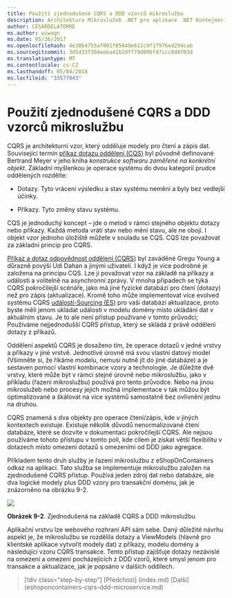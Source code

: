 ```yaml
---
title: Použití zjednodušené CQRS a DDD vzorců mikroslužbu
description: Architektura Mikroslužeb .NET pro aplikace .NET Kontejnerizované | Použití zjednodušené CQRS a DDD vzorců mikroslužbu
author: CESARDELATORRE
ms.author: wiwagn
ms.date: 05/26/2017
ms.openlocfilehash: 4e30b4755af001f85649e611c9f1f976ed294cab
ms.sourcegitcommit: 3d5d33f384eeba41b2dff79d096f47ccc8d8f03d
ms.translationtype: MT
ms.contentlocale: cs-CZ
ms.lasthandoff: 05/04/2018
ms.locfileid: "33577043"
---
```

# <a name="applying-simplified-cqrs-and-ddd-patterns-in-a-microservice"></a>Použití zjednodušené CQRS a DDD vzorců mikroslužbu

CQRS je architekturní vzor, který odděluje modely pro čtení a zápis dat. Související termín [příkaz dotazu oddělení (CQS)](https://martinfowler.com/bliki/CommandQuerySeparation.html) byl původně definované Bertrand Meyer v jeho kniha *konstrukce softwaru zaměřené na konkrétní objekt*. Základní myšlenkou je operace systému do dvou kategorií prudce oddělených rozdělte:

-   Dotazy. Tyto vrácení výsledku a stav systému nemění a byly bez vedlejší účinky.

-   Příkazy. Tyto změny stavu systému.

CQS je jednoduchý koncept – jde o metod v rámci stejného objektu dotazy nebo příkazy. Každá metoda vrátí stav nebo mění stavu, ale ne obojí. I objekt vzor jednoho úložiště můžete v souladu se CQS. CQS lze považovat za základní princip pro CQRS.

[Příkaz a dotaz odpovědnost oddělení (CQRS)](https://martinfowler.com/bliki/CQRS.html) byl zaváděné Gregu Young a důrazně povýší Udi Dahan a jinými uživateli. I když je více podrobné je založena na principu CQS. Lze ji považovat vzor na základě na příkazy a události a volitelně na asynchronní zprávy. V mnoha případech se týká CQRS pokročilejší scénáře, jako má jiné fyzické databázi pro čtení (dotazy) než pro zápis (aktualizace). Kromě toho může implementovat více evolved systému CQRS [událostí-Sourcing (ES)](http://codebetter.com/gregyoung/2010/02/20/why-use-event-sourcing/) pro vaši databázi aktualizace, proto byste měli jenom ukládat události v modelu domény místo ukládání dat v aktuálním stavu. Je to ale není přístup používané v tomto průvodci; Používáme nejjednodušší CQRS přístup, který se skládá z právě oddělení dotazy z příkazů.

Oddělení aspektů CQRS je dosaženo tím, že operace dotazů v jedné vrstvy a příkazy v jiné vrstvě. Jednotlivé úrovně má svou vlastní datový model (Všimněte si, že říkáme modelu, nemusí nutně jít do jiné databáze) a je sestaven pomocí vlastní kombinace vzory a technologie. Je důležité dvě vrstvy, které může být v rámci stejné úrovně nebo mikroslužbu, jako v příkladu (řazení mikroslužbu) používá pro tento průvodce. Nebo na jinou mikroslužeb nebo procesy jejich možná implementace v tak můžou být optimalizované a škálovat na více systémů samostatně bez ovlivnění jednu na druhou.

CQRS znamená s dva objekty pro operace čtení/zápis, kde v jiných kontextech existuje. Existuje několik důvodů nenormalizované čtení databáze, které se dozvíte v dokumentaci pokročilejší CQRS. Ale nejsou používáme tohoto přístupu v tomto poli, kde cílem je získat větší flexibilitu v dotazech místo omezení dotazů s omezeními od DDD jako agregace.

Příkladem tento druh služby je řazení mikroslužbu z eShopOnContainers odkaz na aplikaci. Tato služba se implementuje mikroslužbu založen na zjednodušené CQRS přístup. Používá jeden zdroj dat nebo databáze, ale dva logické modely plus DDD vzory pro transakční doménu, jak je znázorněno na obrázku 9-2.

![](./media/image2.png)

**Obrázek 9-2**. Zjednodušená na základě CQRS a DDD mikroslužbu

Aplikační vrstvu lze webového rozhraní API sám sebe. Daný důležité návrhu aspekt je, že mikroslužbu se rozdělila dotazy a ViewModels (hlavně pro klientské aplikace vytvořit modely dat) z příkazy, modelu domény a následující vzoru CQRS transakce. Tento přístup zajišťuje dotazy nezávislé na omezení a omezení pocházejících z DDD vzorů, které smysl jenom pro transakce a aktualizace, jak je popsáno v dalších oddílech.


>[!div class="step-by-step"]
[Předchozí] (index.md) [Další] (eshoponcontainers-cqrs-ddd-microservice.md)
